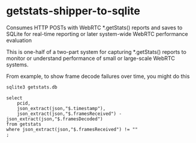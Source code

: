 # getstats-shipper-to-sqlite
Consumes HTTP POSTs with WebRTC *.getStats() reports and saves to SQLite for real-time reporting or later system-wide WebRTC performance evaluation


This is one-half of a two-part system for capturing *.getStats() reports 
to monitor or understand performance of small or large-scale WebRTC systems.



From example, to show frame decode failures over time, you might do this
```bash
sqlite3 getstats.db 
```

```
select
    pcid,
    json_extract(json,"$.timestamp"),
    json_extract(json,"$.framesReceived") - json_extract(json,"$.framesDecoded")
from getstats 
where json_extract(json,"$.framesReceived") != ""
;
```





